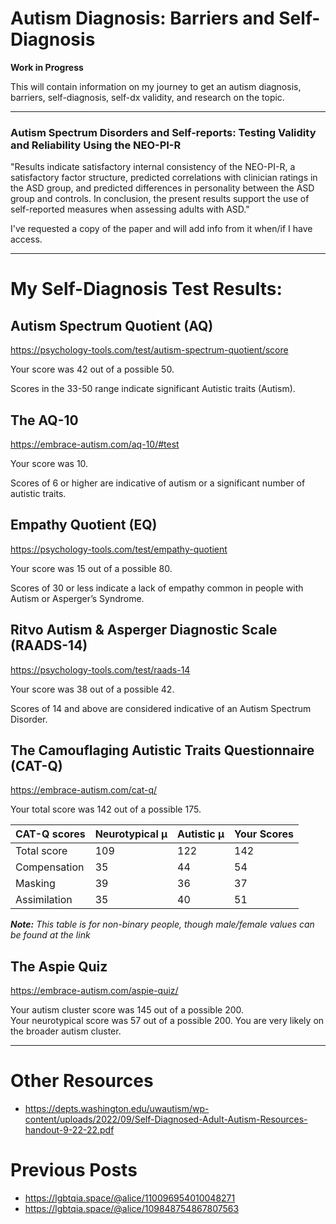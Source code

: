 # Autism Diagnosis: Barriers and Self-Diagnosis

**Work in Progress**

This will contain information on my journey to get an autism diagnosis, barriers, self-diagnosis, self-dx validity, and research on the topic.

---

### Autism Spectrum Disorders and Self-reports: Testing Validity and Reliability Using the NEO-PI-R

"Results indicate satisfactory internal consistency of the NEO-PI-R, a satisfactory factor structure, predicted correlations with clinician ratings in the ASD group, and predicted differences in personality between the ASD group and controls. In conclusion, the present results support the use of self-reported measures when assessing adults with ASD."

I've requested a copy of the paper and will add info from it when/if I have access.

---

# My Self-Diagnosis Test Results:

## Autism Spectrum Quotient (AQ)
https://psychology-tools.com/test/autism-spectrum-quotient/score

Your score was 42 out of a possible 50.

Scores in the 33-50 range indicate significant Autistic traits (Autism).

## The AQ-10
https://embrace-autism.com/aq-10/#test

Your score was 10.

Scores of 6 or higher are indicative of autism or a significant number of autistic traits.

## Empathy Quotient (EQ)
https://psychology-tools.com/test/empathy-quotient

Your score was 15 out of a possible 80.

Scores of 30 or less indicate a lack of empathy common in people with Autism or Asperger’s Syndrome.

## Ritvo Autism & Asperger Diagnostic Scale (RAADS-14)
https://psychology-tools.com/test/raads-14

Your score was 38 out of a possible 42.

Scores of 14 and above are considered indicative of an Autism Spectrum Disorder.

## The Camouflaging Autistic Traits Questionnaire (CAT-Q)
https://embrace-autism.com/cat-q/

Your total score was 142 out of a possible 175.

| CAT-Q scores   | Neurotypical μ | Autistic μ | Your Scores |
|----------------|----------------|------------|-------------|
| Total score    | 109            | 122        | 142         |
| Compensation   | 35             | 44         | 54          |
| Masking        | 39             | 36         | 37          |
| Assimilation   | 35             | 40         | 51          |

***Note:*** *This table is for non-binary people, though male/female values can be found at the link*

## The Aspie Quiz
https://embrace-autism.com/aspie-quiz/

Your autism cluster score was 145 out of a possible 200.  
Your neurotypical score was 57 out of a possible 200.
You are very likely on the broader autism cluster.

---

# Other Resources

- https://depts.washington.edu/uwautism/wp-content/uploads/2022/09/Self-Diagnosed-Adult-Autism-Resources-handout-9-22-22.pdf

# Previous Posts

- https://lgbtqia.space/@alice/110096954010048271
- https://lgbtqia.space/@alice/109848754867807563
